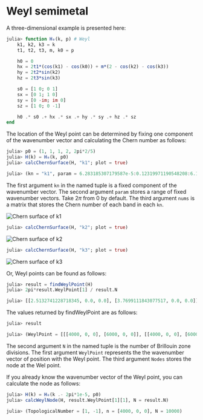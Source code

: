 # Weyl semimetal

A three-dimensional example is presented here:

```julia
julia> function H₀(k, p) # Weyl
    k1, k2, k3 = k
    t1, t2, t3, m, k0 = p

    h0 = 0
    hx = 2t1*(cos(k1) - cos(k0)) + m*(2 - cos(k2) - cos(k3))
    hy = 2t2*sin(k2)
    hz = 2t3*sin(k3)

    s0 = [1 0; 0 1]
    sx = [0 1; 1 0]
    sy = [0 -im; im 0]
    sz = [1 0; 0 -1]

    h0 .* s0 .+ hx .* sx .+ hy .* sy .+ hz .* sz
end
```

The location of the Weyl point can be determined by fixing one component of the wavenumber vector and calculating the Chern number as follows:

```julia
julia> p0 = (1, 1, 1, 2, 2pi*2/5)
julia> H(k) = H₀(k, p0)
julia> calcChernSurface(H, "k1"; plot = true)
```

```julia
julia> (kn = "k1", param = 6.283185307179587e-5:0.12319971190548208:6.160048427127176, nums = [0 0; 0 0; … ; 0 0; 0 0])
```

The first argument `kn` in the named tuple is a fixed component of the wavenumber vector. 
The second argument `param` stores a range of fixed wavenumber vectors.
Take $2\pi$ from $0$ by default.
The third argument `nums` is a matrix that stores the Chern number of each band in each `kn`.

![Chern surface of k1](https://github.com/KskAdch/TopologicalNumbers.jl/assets/139373570/47e4a36a-4c67-4158-ada1-31a957d19b87)

```julia
julia> calcChernSurface(H, "k2"; plot = true)
```

![Chern surface of k2](https://github.com/KskAdch/TopologicalNumbers.jl/assets/139373570/f44c1499-93dc-488e-b398-884d41ca1a6a)

```julia
julia> calcChernSurface(H, "k3"; plot = true)
```

![Chern surface of k3](https://github.com/KskAdch/TopologicalNumbers.jl/assets/139373570/d4a98efe-8fa1-4960-9ccc-c6b71be62661)

Or, Weyl points can be found as follows:

```julia
julia> result = findWeylPoint(H)
julia> 2pi*result.WeylPoint[1] / result.N
```

```julia
julia> [[2.5132741228718345, 0.0, 0.0], [3.7699111843077517, 0.0, 0.0]]
```

The values returned by findWeylPoint are as follows:

```julia
julia> result
```

```julia
julia> (WeylPoint = [[[4000, 0, 0], [6000, 0, 0]], [[4000, 0, 0], [6000, 0, 0]]], N = 10000, Nodes = [[1, -1], [-1, 1]])
```

The second argument `N` in the named tuple is the number of Brillouin zone divisions.
The first argument `WeylPoint` represents the the wavenumber vector of position with the Weyl point.
The third argument `Nodes` stores the node at the Wel point.

If you already know the wavenumber vector of the Weyl point, you can calculate the node as follows:

```julia
julia> H(k) = H₀(k .- 2pi*1e-5, p0)
julia> calcWeylNode(H, result.WeylPoint[1][1], N = result.N)
```

```julia
julia> (TopologicalNumber = [1, -1], n = [4000, 0, 0], N = 10000)
```